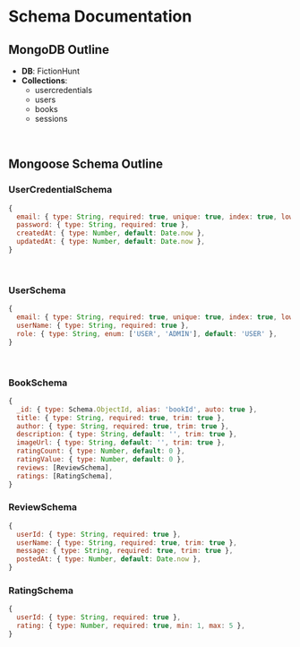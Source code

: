 # Schema Documentation

## MongoDB Outline

- **DB**: FictionHunt
- **Collections**:
    - usercredentials
    - users
    - books
    - sessions
<br>

## Mongoose Schema Outline  

### UserCredentialSchema
```javascript
{
  email: { type: String, required: true, unique: true, index: true, lowercase: true },
  password: { type: String, required: true },
  createdAt: { type: Number, default: Date.now },
  updatedAt: { type: Number, default: Date.now },
}
```
<br>

### UserSchema
```javascript
{
  email: { type: String, required: true, unique: true, index: true, lowercase: true },
  userName: { type: String, required: true },
  role: { type: String, enum: ['USER', 'ADMIN'], default: 'USER' },
}
```
<br>

### BookSchema
```javascript
{
  _id: { type: Schema.ObjectId, alias: 'bookId', auto: true },
  title: { type: String, required: true, trim: true },
  author: { type: String, required: true, trim: true },
  description: { type: String, default: '', trim: true },
  imageUrl: { type: String, default: '', trim: true },
  ratingCount: { type: Number, default: 0 },
  ratingValue: { type: Number, default: 0 },
  reviews: [ReviewSchema],
  ratings: [RatingSchema],
}
```

### ReviewSchema
```javascript
{
  userId: { type: String, required: true },
  userName: { type: String, required: true, trim: true },
  message: { type: String, required: true, trim: true },
  postedAt: { type: Number, default: Date.now },
}
```

### RatingSchema
```javascript
{
  userId: { type: String, required: true },
  rating: { type: Number, required: true, min: 1, max: 5 },
}
```
